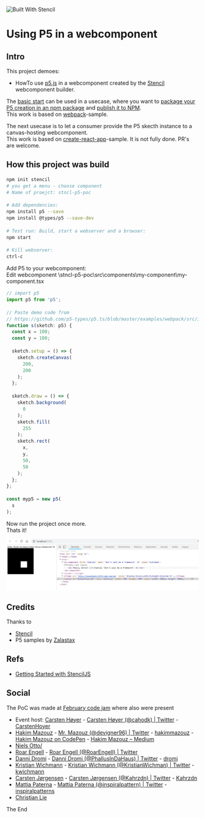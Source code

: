![Built With Stencil](https://img.shields.io/badge/-Built%20With%20Stencil-16161d.svg?logo=data%3Aimage%2Fsvg%2Bxml%3Bbase64%2CPD94bWwgdmVyc2lvbj0iMS4wIiBlbmNvZGluZz0idXRmLTgiPz4KPCEtLSBHZW5lcmF0b3I6IEFkb2JlIElsbHVzdHJhdG9yIDE5LjIuMSwgU1ZHIEV4cG9ydCBQbHVnLUluIC4gU1ZHIFZlcnNpb246IDYuMDAgQnVpbGQgMCkgIC0tPgo8c3ZnIHZlcnNpb249IjEuMSIgaWQ9IkxheWVyXzEiIHhtbG5zPSJodHRwOi8vd3d3LnczLm9yZy8yMDAwL3N2ZyIgeG1sbnM6eGxpbms9Imh0dHA6Ly93d3cudzMub3JnLzE5OTkveGxpbmsiIHg9IjBweCIgeT0iMHB4IgoJIHZpZXdCb3g9IjAgMCA1MTIgNTEyIiBzdHlsZT0iZW5hYmxlLWJhY2tncm91bmQ6bmV3IDAgMCA1MTIgNTEyOyIgeG1sOnNwYWNlPSJwcmVzZXJ2ZSI%2BCjxzdHlsZSB0eXBlPSJ0ZXh0L2NzcyI%2BCgkuc3Qwe2ZpbGw6I0ZGRkZGRjt9Cjwvc3R5bGU%2BCjxwYXRoIGNsYXNzPSJzdDAiIGQ9Ik00MjQuNywzNzMuOWMwLDM3LjYtNTUuMSw2OC42LTkyLjcsNjguNkgxODAuNGMtMzcuOSwwLTkyLjctMzAuNy05Mi43LTY4LjZ2LTMuNmgzMzYuOVYzNzMuOXoiLz4KPHBhdGggY2xhc3M9InN0MCIgZD0iTTQyNC43LDI5Mi4xSDE4MC40Yy0zNy42LDAtOTIuNy0zMS05Mi43LTY4LjZ2LTMuNkgzMzJjMzcuNiwwLDkyLjcsMzEsOTIuNyw2OC42VjI5Mi4xeiIvPgo8cGF0aCBjbGFzcz0ic3QwIiBkPSJNNDI0LjcsMTQxLjdIODcuN3YtMy42YzAtMzcuNiw1NC44LTY4LjYsOTIuNy02OC42SDMzMmMzNy45LDAsOTIuNywzMC43LDkyLjcsNjguNlYxNDEuN3oiLz4KPC9zdmc%2BCg%3D%3D&colorA=16161d&style=flat-square)

# Using P5 in a webcomponent

## Intro

This project demoes:

* HowTo use [p5.js](https://p5js.org/examples/) in a webcomponent created by the [Stencil](https://stenciljs.com/) webcomponent builder.  

The [basic start](https://github.com/rasor/stncl-p5-poc/tree/chpt1) can be used in a usecase, where you want to [package your P5 creation in an npm package](https://stenciljs.com/docs/distribution) and [publish it to NPM](https://docs.npmjs.com/packages-and-modules/contributing-packages-to-the-registry).  
This work is based on [webpack](https://github.com/p5-types/p5.ts/blob/master/examples/webpack/src/index.ts)-sample.

The next usecase is to let a consumer provide the P5 skecth instance to a canvas-hosting webcomponent.  
This work is based on [create-react-app](https://github.com/p5-types/p5.ts/tree/master/examples/create-react-app)-sample. It is not fully done. PR's are welcome. 

## How this project was build

```bash
npm init stencil
# you get a menu - choose component
# Name of proejct: stncl-p5-poc

# Add dependencies:
npm install p5 --save
npm install @types/p5 --save-dev

# Test run: Build, start a webserver and a browser:
npm start

# Kill webserver:
ctrl-c
```

Add P5 to your webcomponent:  
Edit webcomponent \stncl-p5-poc\src\components\my-component\my-component.tsx  
```typescript
// import p5
import p5 from 'p5';

// Paste demo code from
// https://github.com/p5-types/p5.ts/blob/master/examples/webpack/src/index.ts
function s(sketch: p5) {
  const x = 100;
  const y = 100;

  sketch.setup = () => {
    sketch.createCanvas(
      200,
      200
    );
  };

  sketch.draw = () => {
    sketch.background(
      0
    );
    sketch.fill(
      255
    );
    sketch.rect(
      x,
      y,
      50,
      50
    );
  };
};

const myp5 = new p5(
  s
);
```

Now run the project once more.  
Thats it!  

![p5-in-a-webcomponent](p5-in-a-webcomponent.PNG)

## Credits

Thanks to  

* [Stencil](https://stenciljs.com/)
* P5 samples by [Zalastax](https://github.com/Zalastax)

## Refs

* [Getting Started with StencilJS](https://cloudinary.com/blog/getting_started_with_stenciljs)

## Social

The PoC was made at [February code jam](https://www.meetup.com/Creative-Coding-Copenhagen/events/258897367/) where also were present

* Event host: [Carsten Høyer](https://www.linkedin.com/in/carstenhoeyer/) - [Carsten Høyer (@cahodk) | Twitter](https://twitter.com/cahodk) - [CarstenHoyer](https://github.com/CarstenHoyer)
* [Hakim Mazouz](https://www.linkedin.com/in/mrmazouz/) - [Mr. Mazouz (@devigner96) | Twitter](https://twitter.com/devigner96) - [hakimmazouz](https://github.com/hakimmazouz) - [Hakim Mazouz on CodePen](https://codepen.io/devigner96/pens/forked/?sort_col=item_updated_at) - [Hakim Mazouz – Medium](https://medium.com/@Hobo_Gamer)
* [Niels Otto/](https://www.linkedin.com/in/niels-otto/)
* [Roar Engell](https://www.linkedin.com/in/roar-engell-8666b971/) - [Roar Engell (@RoarEngell) | Twitter](https://twitter.com/roarengell)
* [Danni Dromi](https://www.linkedin.com/in/danni-dromi/) - [Danni Dromi (@PhallusInDaHaus) | Twitter](https://twitter.com/phallusindahaus?lang=en) - [dromi](https://github.com/dromi)
* [Kristian Wichmann](https://www.linkedin.com/in/kristianwichmann/?locale=en_US) - [Kristian Wichmann (@KristianWichman) | Twitter](https://twitter.com/kristianwichman?lang=en) - [kwichmann ](https://github.com/kwichmann)
* [Carsten Jørgensen](https://www.linkedin.com/in/carsten-j%C3%B8rgensen-508a0b/) - [Carsten Jørgensen (@Kahrzdn) | Twitter](https://twitter.com/kahrzdn?lang=en) - [Kahrzdn](https://github.com/Kahrzdn)
* [Mattia Paterna](https://www.linkedin.com/in/mattiapaterna/?originalSubdomain=dk) - [Mattia Paterna (@inspiralpattern) | Twitter](https://twitter.com/inspiralpattern) - [inspiralpatterns](https://github.com/inspiralpatterns)
* [Christian Lie](https://www.linkedin.com/in/christian-lie-944076100/)

The End